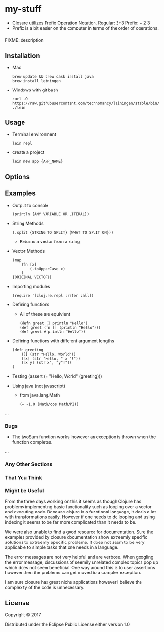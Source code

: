 # my-stuff

* Closure utilizes Prefix Operation Notation. 
    Regular: 2+3
    Prefix: + 2 3
* Prefix is a bit easier on the computer in terms of the order of operations.

### 

FIXME: description

## Installation

* Mac
    ```
    brew update && brew cask install java
    brew install leiningen
    ```
* Windows with git bash
    ```
    curl -O https://raw.githubusercontent.com/technomancy/leiningen/stable/bin/lein
    ./lein
    ```








## Usage

* Terminal environment
    ```
    lein repl
    ```
* create a project
    ```
    lein new app {APP_NAME} 
    ```

<!-- 
FIXME: explanation

    $ java -jar my-stuff-0.1.0-standalone.jar [args] -->

## Options

<!-- FIXME: listing of options this app accepts. -->

## Examples
* Output to console
    ```
    (println {ANY VARIABLE OR LITERAL})
    ```

* String Methods
    ```
    (.split {STRING TO SPLIT} {WHAT TO SPLIT ON}))
    ```
    * Returns a vector from a string

* Vector Methods
    ```
    (map 
        (fn [x] 
            (.toUpperCase x)
        )
    {ORIGINAL VECTOR})
    ```

* Importing modules
    ```
    (require '[clojure.repl :refer :all])
    ```

* Defining functions
    * All of these are equivlent
        ```
        (defn greet [] println "Hello")
        (def greet (fn [] (println "Hello")))
        (def greet #(println "Hello"))
        ```


* Defining functions with different argument lengths
    ```
    (defn greeting 
        ([] (str "Hello, World")) 
        ([x] (str "Hello, " x "!")) 
        ([x y] (str x", "y"!"))
    )
    ```

* Testing 
    (assert (= "Hello, World" (greeting)))


* Using java (not javascript)
    * from java.lang.Math
        ```
        (= -1.0 (Math/cos Math/PI))
        ```




...

### Bugs

* The twoSum function works, however an exception is thrown when the function completes.

...

### Any Other Sections
### That You Think
### Might be Useful

From the three days working on this it seems as though Clojure has problems implementing basic functionality such as looping over a vector and executing code. Because clojure is a functional language, it deals a lot with transformations easily. However if one needs to do looping and using indexing it seems to be far more complicated than it needs to be. 

We were also unable to find a good resource for documentation. Sure the examples provided by closure documentation show extreemly specific solutions to extreemly specific problems. It does not seem to be very applicable to simple tasks that one needs in a language. 

The error messages are not very helpful and are verbose. When googling the error message, discussions of seemily unrelated complex topics pop up which does not seem beneficial. One way around this is to user assertions however then the problems can get moved to a complex exception.

I am sure closure has great niche applications however I believe the complexity of the code is unnecessary.





## License

Copyright © 2017 

Distributed under the Eclipse Public License either version 1.0
